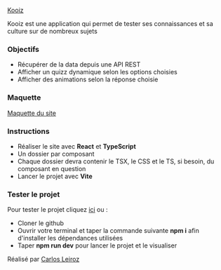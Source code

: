 [Kooiz](https://kooizz.netlify.app/)

Kooiz est une application qui permet de tester ses connaissances et sa culture sur de nombreux sujets

### Objectifs

- Récupérer de la data depuis une API REST
- Afficher un quizz dynamique selon les options choisies
- Afficher des animations selon la réponse choisie

### Maquette

[Maquette du site](./maquette/Sans%20titre.jpg)

### Instructions

- Réaliser le site avec **React** et **TypeScript**
- Un dossier par composant
- Chaque dossier devra contenir le TSX, le CSS et le TS, si besoin, du composant en question
- Lancer le projet avec **Vite**

### Tester le projet

Pour tester le projet cliquez [ici](https://kooizz.netlify.app/) ou :

- Cloner le github
- Ouvrir votre terminal et taper la commande suivante **npm i** afin d'installer les dépendances utilisées
- Taper **npm run dev** pour lancer le projet et le visualiser


Réalisé par [Carlos Leiroz](https://www.linkedin.com/in/carlos-leiroz/)

